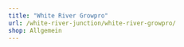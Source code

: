 ```yaml
---
title: "White River Growpro"
url: /white-river-junction/white-river-growpro/
shop: Allgemein
---
```

